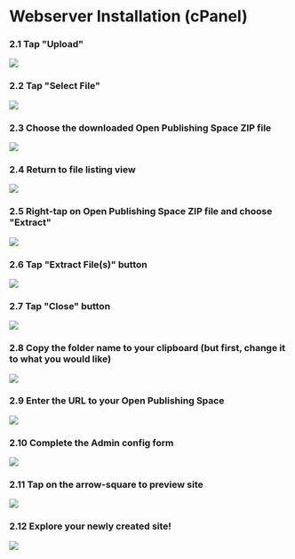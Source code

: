 # Webserver Installation (cPanel)

### 2.1 Tap "Upload"

![](../../images/open-publishing-space-git-sync-2---install-and-configure-on-reclaim-hosting/tap--upload-.png)

### 2.2 Tap "Select File"

![](../../images/open-publishing-space-git-sync-2---install-and-configure-on-reclaim-hosting/tap--select-file-.png)

### 2.3 Choose the downloaded Open Publishing Space ZIP file

![](../../images/open-publishing-space-git-sync-2---install-and-configure-on-reclaim-hosting/choose-the-downloaded-open-publishing-space-zip-file.png)

### 2.4 Return to file listing view

![](../../images/open-publishing-space-git-sync-2---install-and-configure-on-reclaim-hosting/return-to-file-listing-view.png)

### 2.5 Right-tap on Open Publishing Space ZIP file and choose "Extract"

![](../../images/open-publishing-space-git-sync-2---install-and-configure-on-reclaim-hosting/right-tap-on-open-publishing-space-zip-file-and-choose--extract-.png)

### 2.6 Tap "Extract File(s)" button

![](../../images/open-publishing-space-git-sync-2---install-and-configure-on-reclaim-hosting/tap--extract-file-s---button.png)

### 2.7 Tap "Close" button

![](../../images/open-publishing-space-git-sync-2---install-and-configure-on-reclaim-hosting/tap--close--button.png)

### 2.8 Copy the folder name to your clipboard (but first, change it to what you would like)

![](../../images/open-publishing-space-git-sync-2---install-and-configure-on-reclaim-hosting/copy-the-folder-name-to-your-clipboard--but-first--change-it-to-what-you-would-like-.png)

### 2.9 Enter the URL to your Open Publishing Space

![](../../images/open-publishing-space-git-sync-2---install-and-configure-on-reclaim-hosting/enter-the-url-to-your-open-publishing-space.png)

### 2.10 Complete the Admin config form

![](../../images/open-publishing-space-git-sync-2---install-and-configure-on-reclaim-hosting/complete-the-admin-config-form.png)

### 2.11 Tap on the arrow-square to preview site

![](../../images/open-publishing-space-git-sync-2---install-and-configure-on-reclaim-hosting/tap-on-the-arrow-square-to-preview-site.png)

### 2.12 Explore your newly created site!

![](../../images/open-publishing-space-git-sync-2---install-and-configure-on-reclaim-hosting/explore-your-newly-created-site-.png)
